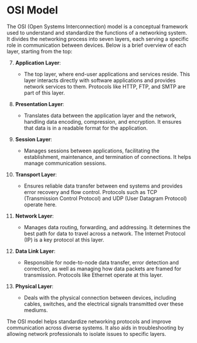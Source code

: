 # OSI Model

The OSI (Open Systems Interconnection) model is a conceptual framework used to understand and standardize the functions of a networking system. It divides the networking process into seven layers, each serving a specific role in communication between devices. Below is a brief overview of each layer, starting from the top:

7. **Application Layer**: 
   - The top layer, where end-user applications and services reside. This layer interacts directly with software applications and provides network services to them. Protocols like HTTP, FTP, and SMTP are part of this layer.

6. **Presentation Layer**: 
   - Translates data between the application layer and the network, handling data encoding, compression, and encryption. It ensures that data is in a readable format for the application.

5. **Session Layer**: 
   - Manages sessions between applications, facilitating the establishment, maintenance, and termination of connections. It helps manage communication sessions.

4. **Transport Layer**: 
   - Ensures reliable data transfer between end systems and provides error recovery and flow control. Protocols such as TCP (Transmission Control Protocol) and UDP (User Datagram Protocol) operate here.

3. **Network Layer**: 
   - Manages data routing, forwarding, and addressing. It determines the best path for data to travel across a network. The Internet Protocol (IP) is a key protocol at this layer.

2. **Data Link Layer**: 
   - Responsible for node-to-node data transfer, error detection and correction, as well as managing how data packets are framed for transmission. Protocols like Ethernet operate at this layer.

1. **Physical Layer**: 
   - Deals with the physical connection between devices, including cables, switches, and the electrical signals transmitted over these mediums.

The OSI model helps standardize networking protocols and improve communication across diverse systems. It also aids in troubleshooting by allowing network professionals to isolate issues to specific layers.
